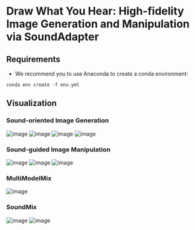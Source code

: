 # Draw What You Hear: High-fidelity Image Generation and Manipulation via SoundAdapter


## Requirements
- We recommend you to use Anaconda to create a conda environment:
```Shell
conda env create -f env.yml
```

## Visualization
### Sound-oriented Image Generation
![image](https://github.com/ZSTUCvLab/SoundAdapter/blob/master/images/SD1.jpg)
![image](https://github.com/ZSTUCvLab/SoundAdapter/blob/master/images/SD2.jpg)
![image](https://github.com/ZSTUCvLab/SoundAdapter/blob/master/images/SD3.jpg)
![image](https://github.com/ZSTUCvLab/SoundAdapter/blob/master/images/SD4.jpg)
### Sound-guided Image Manipulation
![image](https://github.com/ZSTUCvLab/SoundAdapter/blob/master/images/GAN1.jpg)
![image](https://github.com/ZSTUCvLab/SoundAdapter/blob/master/images/GAN2.jpg)
![image](https://github.com/ZSTUCvLab/SoundAdapter/blob/master/images/GAN3.jpg)
### MultiModelMix
![image](https://github.com/ZSTUCvLab/SoundAdapter/blob/master/images/MIX3.jpg)
### SoundMix
![image](https://github.com/ZSTUCvLab/SoundAdapter/blob/master/images/MIX1.jpg)
![image](https://github.com/ZSTUCvLab/SoundAdapter/blob/master/images/MIX2.jpg)
